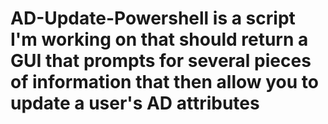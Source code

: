 # AD-Update-Powershell is a script I'm working on that should return a GUI that prompts for several pieces of information that then allow you to update a user's AD attributes
